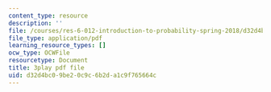 ```yaml
---
content_type: resource
description: ''
file: /courses/res-6-012-introduction-to-probability-spring-2018/d32d4bc09be20c9c6b2da1c9f765664c_ZgCBmERwZlI.pdf
file_type: application/pdf
learning_resource_types: []
ocw_type: OCWFile
resourcetype: Document
title: 3play pdf file
uid: d32d4bc0-9be2-0c9c-6b2d-a1c9f765664c
---
```

